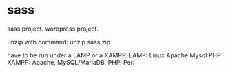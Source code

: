 # sass
sass project. wordpress project.

unzip with command:
unzip sass.zip

have to be run under a LAMP or a XAMPP.
LAMP: Linux Apache Mysql PHP
XAMPP: Apache, MySQL/MariaDB, PHP, Perl
